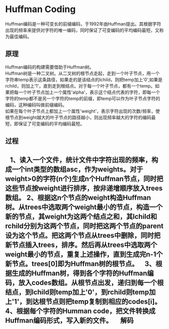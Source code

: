 Huffman Coding
====
Huffman编码是一种可变长的前缀编码，于1992年由Huffman提出。其根据字符出现的频率来提供对字符的唯一编码，同时保证了可变编码的平均编码最短，又称为最佳编码。<br>

原理
----
Huffman编码的构建需要借助于Huffman树。<br>
Huffman树是一种二叉树。从二叉树的根节点走起，走到一个叶子节点，用一个字符串temp表示这条路径，如果走的是该结点的lchild，则把temp加上'0',如果是rchild，则加上'1'，直到走到根结点。对于每一个叶子节点，都有一个temp。如果把每一个叶子节点加上一个属性'alpha'，表示这个结点代表的字符，即每一个字符的temp都不是另一个字符的temp的前缀，即temp可以作为叶子节点字符的编码，这种编码叫做前缀编码。<br>
如果在每个叶子节点上都加上一个属性'weight'，表示字符出现的次数/频率，使根节点到weight越大的叶子节点的路径越小，则出现频率越大的字符的编码最短，即保证了可变编码的平均编码最短。<br>

过程
----
    1、读入一个文件，统计文件中字符出现的频率，构成一个int类型的数组asc，作为weights。对于weight>0的字符(n个)生成n个Huffman节点，同时把这些节点按weight进行排序，按非递增顺序放入trees数组。
    2、根据这n个节点的weight构造Huffman树。从trees中选取两个weight最小的节点，构造一个新的节点，其weight为这两个结点之和，其lchild和rchild分别为这两个节点，同时把这两个节点的parent设为这个节点。把这两个节点从trees中删除，同时把新节点插入trees，排序。然后再从trees中选取两个weight最小的节点，重复上述操作，直到生成完n-1个新节点。trees[0]即为Huffman树的根节点。
    3、根据生成的Huffman树，得到各个字符的Huffman编码，放入codes数组。从根节点出发，递归到每一个根结点，到lchild则temp加上'0'，到rchild则temp加上'1'，到达根节点则把temp复制到相应的codes[i]。
    4、根据每个字符的Humman code，把文件转换成Huffman编码形式，写入新的文件。
    
解码
----
